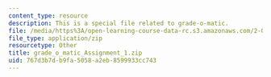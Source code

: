 ```yaml
---
content_type: resource
description: This is a special file related to grade-o-matic.
file: /media/https%3A/open-learning-course-data-rc.s3.amazonaws.com/2-086-numerical-computation-for-mechanical-engineers-spring-2013/767d3b7db9fa5058a2eb8599933cc743_grade_o_matic_Assignment_1.zip
file_type: application/zip
resourcetype: Other
title: grade_o_matic_Assignment_1.zip
uid: 767d3b7d-b9fa-5058-a2eb-8599933cc743
---
```

